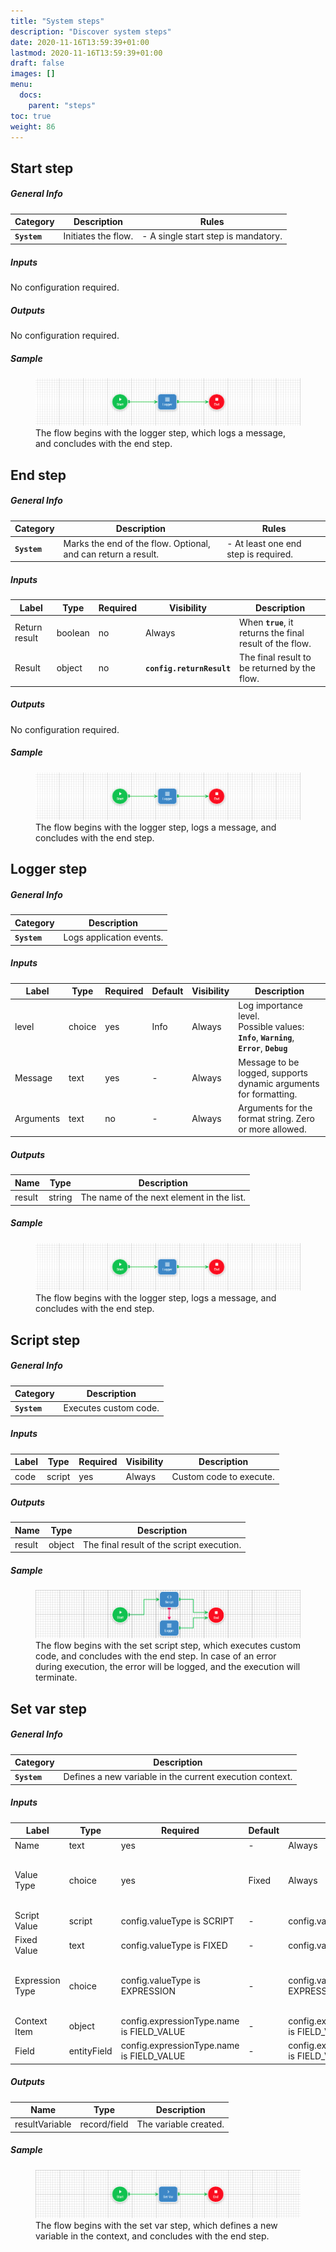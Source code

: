 ```yaml
---
title: "System steps"
description: "Discover system steps"
date: 2020-11-16T13:59:39+01:00
lastmod: 2020-11-16T13:59:39+01:00
draft: false
images: []
menu:
  docs:
    parent: "steps"
toc: true
weight: 86
---
```


## **Start step**

##### General Info

Category | Description | Rules
--- | --- | ---
**`System`** | Initiates the flow. | - A single start step is mandatory.

##### Inputs

No configuration required.

##### Outputs

No configuration required.

##### Sample

<figure>
  <img src="/images/vendor/flows/logger.png" alt="Start step">
  <figcaption>The flow begins with the logger step, which logs a message, and concludes with the end step.</figcaption>
</figure>

## **End step**

##### General Info

Category | Description | Rules
--- | --- | ---
**`System`** | Marks the end of the flow. Optional, and can return a result. | - At least one end step is required.

##### Inputs

Label | Type | Required | Visibility | Description
--- | --- | --- | --- | ---
Return result | boolean | no | Always | When **`true`**, it returns the final result of the flow.
Result | object | no | **`config.returnResult`** | The final result to be returned by the flow.

##### Outputs

No configuration required.

##### Sample

<figure>
  <img src="/images/vendor/flows/logger.png" alt="Image of end step.">
  <figcaption>The flow begins with the logger step, logs a message, and concludes with the end step.</figcaption>
</figure>


## **Logger step**

##### General Info

Category | Description |
--- | --- |
**`System`** | Logs application events. |

##### Inputs

Label | Type | Required | Default | Visibility | Description
--- | --- | --- | --- | --- | ---
level | choice | yes | Info | Always | Log importance level.<br> Possible values: **`Info`**, **`Warning`**, **`Error`**, **`Debug`**
Message | text | yes | - | Always | Message to be logged, supports dynamic arguments for formatting.
Arguments | text | no | - | Always | Arguments for the format string. Zero or more allowed.

##### Outputs

Name | Type | Description
--- | --- | ---
result | string | The name of the next element in the list.

##### Sample

<figure>
  <img src="/images/vendor/flows/logger.png" alt="Image of end step.">
  <figcaption>The flow begins with the logger step, logs a message, and concludes with the end step.</figcaption>
</figure>

## **Script step**

##### General Info

Category | Description |
--- | --- |
**`System`** | Executes custom code. |

##### Inputs

Label | Type | Required | Visibility | Description
--- | --- | --- | --- | ---
code | script | yes | Always | Custom code to execute.

##### Outputs

Name | Type | Description
--- | --- | ---
result | object | The final result of the script execution.

##### Sample

<figure>
  <img src="/images/vendor/flows/script.png" alt="Script image">
  <figcaption>The flow begins with the set script step, which executes custom code, and concludes with the end step. In case of an error during execution, the error will be logged, and the execution will terminate.</figcaption>
</figure>

## **Set var step**

##### General Info

Category | Description |
--- | --- |
**`System`** | Defines a new variable in the current execution context. |

##### Inputs

Label | Type | Required | Default | Visibility | Description
--- | --- | --- | --- | --- | ---
Name | text | yes | - | Always | -
Value Type | choice | yes | Fixed | Always | Possible values: **`Fixed`**, **`Script`**, **`Expression`**|
Script Value | script | config.valueType is SCRIPT | - | config.valueType is SCRIPT | - |
Fixed Value | text | config.valueType is FIXED | - | config.valueType is FIXED | - |
Expression Type | choice | config.valueType is EXPRESSION | - | config.valueType is EXPRESSION | Possible values:<br>**`Current User`**,<br>**`Field Value`**|
Context Item | object | config.expressionType.name is FIELD_VALUE | - | config.expressionType.name is FIELD_VALUE | - |
Field | entityField | config.expressionType.name is FIELD_VALUE | - | config.expressionType.name is FIELD_VALUE | - |

##### Outputs

Name | Type | Description
--- | --- | ---
resultVariable | record/field | The variable created.

##### Sample

<figure>
  <img src="/images/vendor/flows/set_var.png" alt="Set var image">
  <figcaption>The flow begins with the set var step, which defines a new variable in the context, and concludes with the end step.</figcaption>
</figure>

